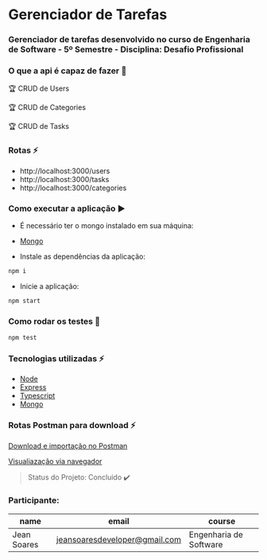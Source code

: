 # Gerenciador de Tarefas

### Gerenciador de tarefas desenvolvido no curso de Engenharia de Software - 5º Semestre - Disciplina: Desafio Profissional

### O que a api é capaz de fazer :checkered_flag:

:trophy: CRUD de Users

:trophy: CRUD de Categories 

:trophy: CRUD de Tasks

### Rotas :zap:
- http://localhost:3000/users
- http://localhost:3000/tasks
- http://localhost:3000/categories

### Como executar a aplicação :arrow_forward:

- É necessário ter o mongo instalado em sua máquina:
- [Mongo](https://www.mongodb.com/try/download/community)

- Instale as dependências da aplicação:
```js
npm i
```

- Inicie a aplicação:
```js
npm start
```

### Como rodar os testes :office:
```js
npm test
```

### Tecnologias utilizadas :zap:
- [Node](https://nodejs.org/en)
- [Express](https://expressjs.com/pt-br/)
- [Typescript](https://www.typescriptlang.org/)
- [Mongo](https://www.mongodb.com/try/download/community)

### Rotas Postman para download :zap:
[Download e importação no Postman](https://github.com/jeanunicesumar/2024-desafio-profissional-v-ESOFT5S-A/blob/main/api/tasks/Api%20de%20Tarefas%20-%20Node.postman_collection)

[Visualiazação via navegador](https://www.postman.com/winter-comet-282388/workspace/engenharia-software/collection/23715007-333b993b-f88e-479f-a740-6bab95eac69e?action=share&creator=23715007)

> Status do Projeto: Concluido :heavy_check_mark:

### Participante: 
|name|email|course|
| -------- | --------------- | -------- |
|Jean Soares|jeansoaresdeveloper@gmail.com|Engenharia de Software|